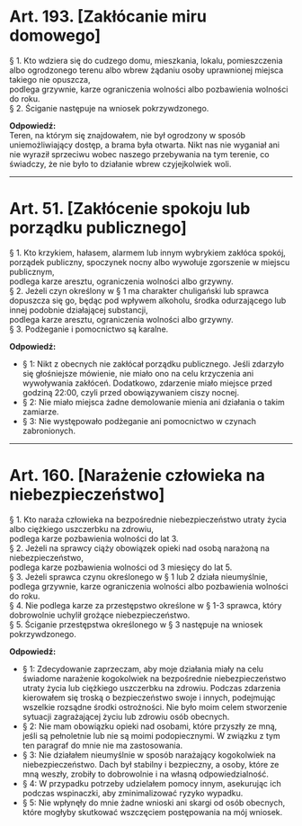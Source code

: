 # Art. 193. [Zakłócanie miru domowego]
§ 1. Kto wdziera się do cudzego domu, mieszkania, lokalu, pomieszczenia albo ogrodzonego terenu albo wbrew żądaniu osoby uprawnionej miejsca takiego nie opuszcza,  
podlega grzywnie, karze ograniczenia wolności albo pozbawienia wolności do roku.  
§ 2. Ściganie następuje na wniosek pokrzywdzonego.

**Odpowiedź:**  
Teren, na którym się znajdowałem, nie był ogrodzony w sposób uniemożliwiający dostęp, a brama była otwarta. Nikt nas nie wyganiał ani nie wyraził sprzeciwu wobec naszego przebywania na tym terenie, co świadczy, że nie było to działanie wbrew czyjejkolwiek woli.

---

# Art. 51. [Zakłócenie spokoju lub porządku publicznego]  
§ 1. Kto krzykiem, hałasem, alarmem lub innym wybrykiem zakłóca spokój, porządek publiczny, spoczynek nocny albo wywołuje zgorszenie w miejscu publicznym,  
podlega karze aresztu, ograniczenia wolności albo grzywny.  
§ 2. Jeżeli czyn określony w § 1 ma charakter chuligański lub sprawca dopuszcza się go, będąc pod wpływem alkoholu, środka odurzającego lub innej podobnie działającej substancji,  
podlega karze aresztu, ograniczenia wolności albo grzywny.  
§ 3. Podżeganie i pomocnictwo są karalne.

**Odpowiedź:**  
- § 1: Nikt z obecnych nie zakłócał porządku publicznego. Jeśli zdarzyło się głośniejsze mówienie, nie miało ono na celu krzyczenia ani wywoływania zakłóceń. Dodatkowo, zdarzenie miało miejsce przed godziną 22:00, czyli przed obowiązywaniem ciszy nocnej.  
- § 2: Nie miało miejsca żadne demolowanie mienia ani działania o takim zamiarze.  
- § 3: Nie występowało podżeganie ani pomocnictwo w czynach zabronionych.

---

# Art. 160. [Narażenie człowieka na niebezpieczeństwo]  
§ 1. Kto naraża człowieka na bezpośrednie niebezpieczeństwo utraty życia albo ciężkiego uszczerbku na zdrowiu,  
podlega karze pozbawienia wolności do lat 3.  
§ 2. Jeżeli na sprawcy ciąży obowiązek opieki nad osobą narażoną na niebezpieczeństwo,  
podlega karze pozbawienia wolności od 3 miesięcy do lat 5.  
§ 3. Jeżeli sprawca czynu określonego w § 1 lub 2 działa nieumyślnie,  
podlega grzywnie, karze ograniczenia wolności albo pozbawienia wolności do roku.  
§ 4. Nie podlega karze za przestępstwo określone w § 1-3 sprawca, który dobrowolnie uchylił grożące niebezpieczeństwo.  
§ 5. Ściganie przestępstwa określonego w § 3 następuje na wniosek pokrzywdzonego.

**Odpowiedź:**  
- § 1: Zdecydowanie zaprzeczam, aby moje działania miały na celu świadome narażenie kogokolwiek na bezpośrednie niebezpieczeństwo utraty życia lub ciężkiego uszczerbku na zdrowiu. Podczas zdarzenia kierowałem się troską o bezpieczeństwo swoje i innych, podejmując wszelkie rozsądne środki ostrożności. Nie było moim celem stworzenie sytuacji zagrażającej życiu lub zdrowiu osób obecnych.  
- § 2: Nie mam obowiązku opieki nad osobami, które przyszły ze mną, jeśli są pełnoletnie lub nie są moimi podopiecznymi. W związku z tym ten paragraf do mnie nie ma zastosowania.  
- § 3: Nie działałem nieumyślnie w sposób narażający kogokolwiek na niebezpieczeństwo. Dach był stabilny i bezpieczny, a osoby, które ze mną weszły, zrobiły to dobrowolnie i na własną odpowiedzialność.  
- § 4: W przypadku potrzeby udzielałem pomocy innym, asekurując ich podczas wspinaczki, aby zminimalizować ryzyko wypadku.  
- § 5: Nie wpłynęły do mnie żadne wnioski ani skargi od osób obecnych, które mogłyby skutkować wszczęciem postępowania na mój wniosek.
